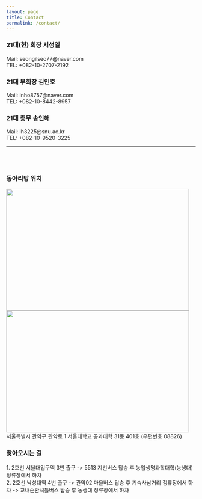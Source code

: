 ```yaml
---
layout: page
title: Contact
permalink: /contact/
---
```

<h3>21대(현) 회장 서성일</h3> 
Mail: seongilseo77@naver.com<br/>
TEL: +082-10-2707-2192
<h3>21대 부회장 김인호</h3>
Mail: inho8757@naver.com<br/>
TEL: +082-10-8442-8957<br/>
<h3>21대 총무 송인해</h3>
Mail: ih3225@snu.ac.kr<br/>
TEL: +082-10-9520-3225

* * *

<br/>
<br/>
<h3>동아리방 위치</h3>
<img src="https://github.com/hsb6350/hanaro.github.io/blob/master/assets/acts/map1.PNG?raw=true" width="486" height="324"/>
<img src="https://github.com/hsb6350/hanaro.github.io/blob/master/assets/acts/map2.PNG?raw=true" width="486" height="324"/><br/>
서울특별시 관악구 관악로 1 서울대학교 공과대학 31동 401호 (우편번호 08826)<br/>
<h3>찾아오시는 길</h3>
1. 2호선 서울대입구역 3번 출구 -> 5513 지선버스 탑승 후 농업생명과학대학(농생대) 정류장에서 하차<br/>
2. 2호선 낙성대역 4번 출구 -> 관악02 마을버스 탑승 후 기숙사삼거리 정류장에서 하차 -> 교내순환셔틀버스 탑승 후 농생대 정류장에서 하차<br/>
